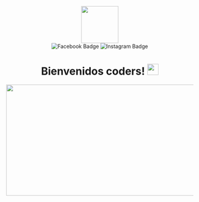 <div id="header" align="center">
  <img src="https://media.giphy.com/media/v1.Y2lkPTc5MGI3NjExc2toY2cxNzNjN2FobHc3NmFhaXM4Z2dxdGR2em9hZmFlb2pmbGczdiZlcD12MV9pbnRlcm5hbF9naWZfYnlfaWQmY3Q9Zw/2IudUHdI075HL02Pkk/giphy.gif" width="100"/>

<div id="badges">
  <img src="https://img.shields.io/badge/Facebook-blue?style=for-the-badge&logo=facebook&color=blue" alt="Facebook Badge"/>
  <img src="https://img.shields.io/badge/Instagram-white?style=for-the-badge&logo=instagram&color=white" alt="Instagram Badge"/>
</div>

<h1>
  Bienvenidos coders!
  <img src="https://media.giphy.com/media/hvRJCLFzcasrR4ia7z/giphy.gif" width="30px"/>
</h1>

<div align="center">
  <img src="https://media.giphy.com/media/v1.Y2lkPTc5MGI3NjExdnY0dHAydjdpNHVuamdjc3NpNTc4YTBodDBuY2JhNDBsdnQ3MzM0dyZlcD12MV9pbnRlcm5hbF9naWZfYnlfaWQmY3Q9Zw/NTur7XlVDUdqM/giphy.gif" width="600" height="300"/>
</div>

</div>
